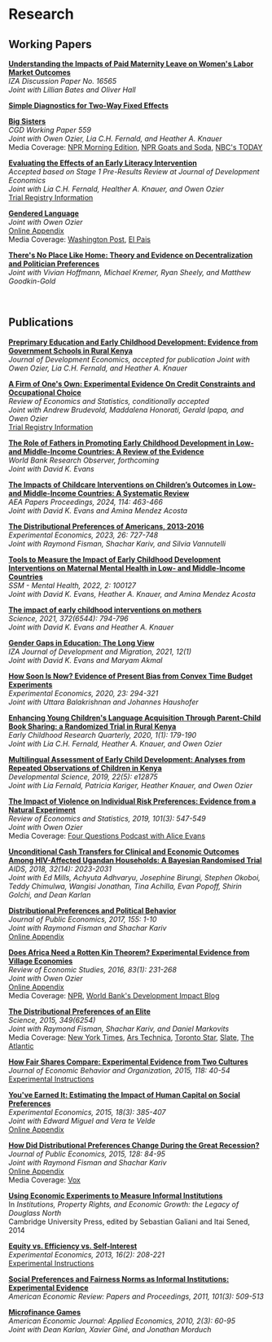 # Research  

## Working Papers  

**[Understanding the Impacts of Paid Maternity Leave on Women's Labor Market Outcomes](https://docs.iza.org/dp16565.pdf)**  
_IZA Discussion Paper No. 16565_  
_Joint with Lillian Bates and Oliver Hall_  

**[Simple Diagnostics for Two-Way Fixed Effects](https://arxiv.org/abs/2103.13229)**  

**[Big Sisters](big-sisters-2023-06-16.pdf)**  
_CGD Working Paper 559_  
_Joint with Owen Ozier, Lia C.H. Fernald, and Heather A. Knauer_   
Media Coverage: <a href="https://www.npr.org/2020/12/16/947027225/what-impact-can-having-an-older-sister-have-on-a-childs-development">NPR Morning Edition</a>, <a href="https://www.npr.org/sections/goatsandsoda/2020/12/17/947566797/the-secret-to-success-having-a-big-sister">NPR Goats and Soda</a>, <a href="https://www.today.com/health/birth-order-are-big-sisters-key-success-t204701">NBC's TODAY</a>  

**[Evaluating the Effects of an Early Literacy Intervention](EMERGE-registered-report-accepted.pdf)**  
_Accepted based on Stage 1 Pre-Results Review at Journal of Development Economics_    
_Joint with Lia C.H. Fernald, Healther A. Knauer, and Owen Ozier_  
[Trial Registry Information](https://www.socialscienceregistry.org/trials/4425)  

**[Gendered Language](JakielaOzier-2022-01-26.pdf)**   
_Joint with Owen Ozier_  
[Online Appendix](http://pamjakiela.com/JakielaOzier-language-online-appendix.pdf)  
Media Coverage: <a href="https://www.washingtonpost.com/dc-md-va/2019/12/05/teens-argentina-are-leading-charge-gender-neutral-language/?arc404=true">Washington Post</a>, <a
 href="https://elpais.com/internacional/2019/03/18/actualidad/1552935977_717400.html">El Pais</a>  

**[There's No Place Like Home:  Theory and Evidence on Decentralization and Politician Preferences](https://scholar.harvard.edu/files/kremer/files/there_is_no_place_like_home_17.11.09a_date_changed.pdf)**  
_Joint with Vivian Hoffmann, Michael Kremer, Ryan Sheely, and Matthew Goodkin-Gold_  
 
<br>

## Publications 

**[Preprimary Education and Early Childhood Development: Evidence from Government Schools in Rural Kenya](preschool-JDE-2024-07-03.pdf)**  
_Journal of Development Economics, accepted for publication_
_Joint with Owen Ozier, Lia C.H. Fernald, and Heather A. Knauer_  

**[A Firm of One's Own:  Experimental Evidence On Credit Constraints and Occupational Choice](BHIJO-REStat-2024-05-24.pdf)**   
_Review of Economics and Statistics, conditionally accepted_  
_Joint with Andrew Brudevold, Maddalena Honorati, Gerald Ipapa, and Owen Ozier_  
[Trial Registry Information](https://www.socialscienceregistry.org/trials/459)   

**[The Role of Fathers in Promoting Early Childhood Development in Low- and Middle-Income Countries: A Review of the Evidence](https://academic.oup.com/wbro/advance-article-abstract/doi/10.1093/wbro/lkae009/7690325?utm_source=advanceaccess&utm_campaign=wbro&utm_medium=email)**  
_World Bank Research Observer, forthcoming_  
_Joint with David K. Evans_  

**[The Impacts of Childcare Interventions on Children’s Outcomes in Low- and Middle-Income Countries: A Systematic Review](https://www.aeaweb.org/articles?id=10.1257/pandp.20241015)**  
_AEA Papers Proceedings, 2024, 114: 463-466_  
_Joint with David K. Evans and Amina Mendez Acosta_  

**[The Distributional Preferences of Americans, 2013-2016](https://link.springer.com/article/10.1007/s10683-023-09792-z)**  
_Experimental Economics, 2023, 26:  727-748_  
_Joint with Raymond Fisman, Shachar Kariv, and Silvia Vannutelli_  

**[Tools to Measure the Impact of Early Childhood Development Interventions on Maternal Mental Health in Low- and Middle-Income Countries](https://www.sciencedirect.com/science/article/pii/S2666560322000676)**  
_SSM - Mental Health, 2022, 2:  100127_  
_Joint with David K. Evans, Heather A. Knauer, and Amina Mendez Acosta_  

**[The impact of early childhood interventions on mothers](http://science.sciencemag.org/cgi/rapidpdf/372/6544/794?ijkey=fJq7NKzpiYCqI&keytype=ref&siteid=sci)**  
_Science, 2021, 372(6544):  794-796_  
_Joint with David K. Evans and Heather A. Knauer_  

**[Gender Gaps in Education: The Long View](https://www.cgdev.org/sites/default/files/gender-gaps-education-long-view.pdf)**  
_IZA Journal of Development and Migration, 2021, 12(1)_  
_Joint with David K. Evans and Maryam Akmal_

**[How Soon Is Now?  Evidence of Present Bias from Convex Time Budget Experiments](EXEX-BalakrishnanHaushoferJakiela-CTB.pdf)**  
_Experimental Economics, 2020, 23: 294-321_  
_Joint with Uttara Balakrishnan and Johannes Haushofer_  

**[Enhancing Young Children's Language Acquisition Through Parent-Child Book Sharing: a Randomized Trial in Rural Kenya](https://reader.elsevier.com/reader/sd/pii/S0885200619300031?token=1F2F65360247614DE641216A687BF6FBCB686DE10A672999342CF31DF27B5E7DB348624A0CC87FD6A6528E06CDD2E8FE)**   
_Early Childhood Research Quarterly, 2020, 1(1):  179-190_  
_Joint with Lia C.H. Fernald, Heather A. Knauer, and Owen Ozier_  

**[Multilingual Assessment of Early Child Development:  Analyses from Repeated Observations of Children in Kenya](https://onlinelibrary.wiley.com/doi/full/10.1111/desc.12875)**    
_Developmental Science, 2019, 22(5): e12875_  
_Joint with Lia Fernald, Patricia Kariger, Heather Knauer, and Owen Ozier_  

**[The Impact of Violence on Individual Risk Preferences:  Evidence from a Natural Experiment](http://www.pamjakiela.com/JakielaOzier-risk-final-with-appendix.pdf)**   
_Review of Economics and Statistics, 2019, 101(3): 547-549_  
_Joint with Owen Ozier_  
Media Coverage: <a
 href="https://soundcloud.com/user-845572280/does-violence-increase-risk-aversion-drs-pamela-jakiela-owen-ozier"> Four Questions Podcast with Alice Evans </a>

**[Unconditional Cash Transfers for Clinical and Economic Outcomes Among HIV-Affected Ugandan Households:  A Bayesian Randomised Trial](https://journals.lww.com/aidsonline/Fulltext/2018/09100/Unconditional_cash_transfers_for_clinical_and.13.aspx)**  
_AIDS, 2018, 32(14): 2023-2031_  
_Joint with Ed Mills, Achyuta Adhvaryu, Josephine Birungi, Stephen Okoboi, Teddy Chimulwa, Wangisi Jonathan, Tina Achilla, Evan Popoff, Shirin Golchi, and Dean Karlan_  

**[Distributional Preferences and Political Behavior](http://pamjakiela.com/FismanJakielaKarivALP-2017-accepted.pdf)**  
_Journal of Public Economics, 2017, 155: 1-10_  
_Joint with Raymond Fisman and Shachar Kariv_  
[Online Appendix](http://pamjakiela.com/ALPappendix-2014-08-28.pdf)  

**[Does Africa Need a Rotten Kin Theorem?  Experimental Evidence from Village Economies](http://pamjakiela.com/JakielaOzier-VillageEconomies-2015-06-04.pdf)**  
_Review of Economic Studies, 2016, 83(1): 231-268_  
_Joint with Owen Ozier_  
[Online Appendix](http://pamjakiela.com/JakielaOzier-online-appendix-2015-06-03.pdf)  
Media Coverage: <a
 href="https://www.npr.org/sections/goatsandsoda/2017/09/13/542261863/cash-aid-changed-this-family-s-life-so-why-is-their-government-skeptical">NPR</a>, <a
 href="http://blogs.worldbank.org/impactevaluations/pull-him-down-how-about-pull-her-down"> World Bank's Development Impact Blog </a> 
 
**[The Distributional Preferences of an Elite](https://science.sciencemag.org/content/349/6254/aab0096.full)**  
_Science, 2015, 349(6254)_  
_Joint with Raymond Fisman, Shachar Kariv, and Daniel Markovits_  
Media Coverage: <a
 href="http://www.nytimes.com/2016/07/03/upshot/how-a-quest-by-elites-is-driving-brexit-and-trump.html?em_pos=small&emc=edit_up_20160701&nl=upshot&nl_art=0&nlid=56075707&ref=headline&te=1&_r=0"> New York Times</a>, <a
 href="http://arstechnica.co.uk/science/2015/09/the-elite-dont-hand-out-resources-like-the-rest-of-us/"> Ars Technica</a>, <a
 href="http://www.thestar.com/news/world/2015/09/18/study-puts-spotlight-on-elites-self-interest.html"> Toronto Star</a>, <a
 href="http://www.slate.com/articles/news_and_politics/the_dismal_science/2015/09/income_inequality_rich_democrats_don_t_care_about_the_problem_any_more_than.html"> Slate</a>, <a
 href="http://www.citylab.com/work/2015/09/why-politicians-dont-level-the-playing-field/405619/"> The Atlantic</a>

**[How Fair Shares Compare:  Experimental Evidence from Two Cultures](http://pamjakiela.com/jakiela-fair-shares-final.pdf)**  
_Journal of Economic Behavior and Organization, 2015, 118: 40-54_  
[Experimental Instructions](http://pamjakiela.com/jakielafairshares_instructions_english.pdf)  

**[You've Earned It:  Estimating the Impact of Human Capital on Social Preferences](http://pamjakiela.com/jakielamigueltevelde.pdf)**  
_Experimental Economics, 2015, 18(3): 385-407_  
_Joint with Edward Miguel and Vera te Velde_  
[Online Appendix](http://pamjakiela.com/jakielamigueltevelde_onlineappendix.pdf)   

**[How Did Distributional Preferences Change During the Great Recession?](http://pamjakiela.com/fjk-recession-2015-06-02.pdf)**    
_Journal of Public Economics, 2015, 128: 84-95_  
_Joint with Raymond Fisman and Shachar Kariv_  
[Online Appendix](http://pamjakiela.com/fjk-fullonlineappendix.pdf)  
Media Coverage: <a
 href="http://www.vox.com/2014/6/1/5755558/the-recession-made-us-all-more-selfish"> Vox</a>
 
**[Using Economic Experiments to Measure Informal Institutions](http://pamjakiela.com/jakiela_northchapter.pdf)**  
In _Institutions, Property Rights, and Economic Growth: the Legacy of Douglass North_  
Cambridge University Press, edited by Sebastian Galiani and Itai Sened, 2014  

**[Equity vs. Efficiency vs. Self-Interest](http://www.pamjakiela.com/jakielaEESI_7jun12.pdf)**  
_Experimental Economics, 2013, 16(2): 208-221_  
[Experimental Instructions](http://pamjakiela.com/jakielaEESI_instructions.pdf)

**[Social Preferences and Fairness Norms as Informal Institutions:  Experimental Evidence](http://pamjakiela.com/jakielaPandPfinal.pdf)**  
_American Economic Review:  Papers and Proceedings, 2011, 101(3):  509-513_  

**[Microfinance Games](http://pamjakiela.com/mfgames_final.pdf)**  
_American Economic Journal:  Applied Economics, 2010, 2(3):  60-95_  
_Joint with Dean Karlan, Xavier Giné, and Jonathan Morduch_  



<br>
